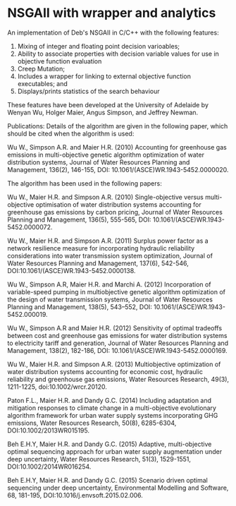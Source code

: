 # NSGAII with wrapper and analytics
An implementation of Deb's NSGAII in C/C++ with the following features:

1. Mixing of integer and floating point decision varioables;
2. Ability to associate properties with decision variable values for use in objective function evaluation
2. Creep Mutation;
3. Includes a wrapper for linking to external objective function executables; and
4. Displays/prints statistics of the search behaviour

These features have been developed at the University of Adelaide by Wenyan Wu, Holger Maier, Angus Simpson, and Jeffrey Newman.

Publications:
Details of the algorithm are given in the following paper, which should be cited when the algorithm is used:
 
Wu W., Simpson A.R. and Maier H.R. (2010)  Accounting for greenhouse gas emissions in multi-objective genetic algorithm optimization of water distribution systems, Journal of Water Resources Planning and Management, 136(2), 146-155, DOI: 10.1061/(ASCE)WR.1943-5452.0000020.
 
 
The algorithm has been used in the following papers:
 
Wu W., Maier H.R. and Simpson A.R. (2010) Single-objective versus multi-objective optimisation of water distribution systems accounting for greenhouse gas emissions by carbon pricing, Journal of Water Resources Planning and Management, 136(5), 555-565, DOI: 10.1061/(ASCE)WR.1943-5452.0000072.
 
Wu W., Maier H.R. and Simpson A.R. (2011) Surplus power factor as a network resilience measure for incorporating hydraulic reliability considerations into water transmission system optimization,  Journal of Water Resources Planning and Management, 137(6), 542-546, DOI:10.1061/(ASCE)WR.1943-5452.0000138.
 
Wu W., Simpson A.R, Maier H.R. and Marchi A. (2012) Incorporation of variable-speed pumping in multiobjective genetic algorithm optimization of the design of water transmission systems, Journal of Water Resources Planning and Management, 138(5), 543–552, DOI: 10.1061/(ASCE)WR.1943-5452.000019.
 
Wu W., Simpson A.R and Maier H.R. (2012) Sensitivity of optimal tradeoffs between cost and greenhouse gas emissions for water distribution systems to electricity tariff and generation, Journal of Water Resources Planning and Management, 138(2), 182-186, DOI: 10.1061/(ASCE)WR.1943-5452.0000169.
 
Wu W., Maier H.R. and Simpson A.R. (2013) Multiobjective optimization of water distribution systems accounting for economic cost, hydraulic reliability and greenhouse gas emissions, Water Resources Research, 49(3), 1211-1225, doi:10.1002/wrcr.20120.
 
Paton F.L., Maier H.R. and Dandy G.C. (2014) Including adaptation and mitigation responses to climate change in a multi-objective evolutionary algorithm framework for urban water supply systems incorporating GHG emissions, Water Resources Research, 50(8), 6285-6304, DOI:10.1002/2013WR015195.
 
Beh E.H.Y, Maier H.R. and Dandy G.C. (2015) Adaptive, multi-objective optimal sequencing approach for urban water supply augmentation under deep uncertainty, Water Resources Research, 51(3), 1529-1551, DOI:10.1002/2014WR016254.
 
Beh E.H.Y, Maier H.R. and Dandy G.C. (2015) Scenario driven optimal sequencing under deep uncertainty, Environmental Modelling and Software, 68, 181-195, DOI:10.1016/j.envsoft.2015.02.006.

